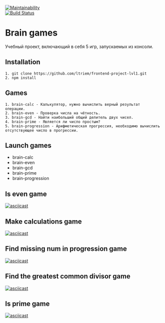 [![Maintainability](https://api.codeclimate.com/v1/badges/d018c0aa911ddc4de524/maintainability)](https://codeclimate.com/github/ltriem/frontend-project-lvl1/maintainability)  
[![Build Status](https://travis-ci.org/ltriem/frontend-project-lvl1.svg?branch=master)](https://travis-ci.org/ltriem/frontend-project-lvl1)

# Brain games
Учебный проект, включающий в себя 5 игр, запускаемых из консоли. 

## Installation</h2>
```
1. git clone https://github.com/ltriem/frontend-project-lvl1.git  
2. npm install
```

## Games
```
1. brain-calc - Калькулятор, нужно вычислить верный результат операции.  
2. brain-even - Проверка числа на чётность.  
3. brain-gcd - Найти наибольший общий делитель двух чисел.  
4. brain-prime - Является ли число простым?  
5. brain-progression - Арифметическая прогрессия, необходимо вычислить отсутствующее число в прогрессии.
```

## Launch games

+ brain-calc
+ brain-even
+ brain-gcd
+ brain-prime
+ brain-progression


## Is even game

[![asciicast](https://asciinema.org/a/317998.svg)](https://asciinema.org/a/317998)

## Make calculations game

[![asciicast](https://asciinema.org/a/317994.svg)](https://asciinema.org/a/317994)

## Find missing num in progression game

[![asciicast](https://asciinema.org/a/317997.svg)](https://asciinema.org/a/317997)

## Find the greatest common divisor game

[![asciicast](https://asciinema.org/a/318000.svg)](https://asciinema.org/a/318000)

## Is prime game

[![asciicast](https://asciinema.org/a/318002.svg)](https://asciinema.org/a/318002)
